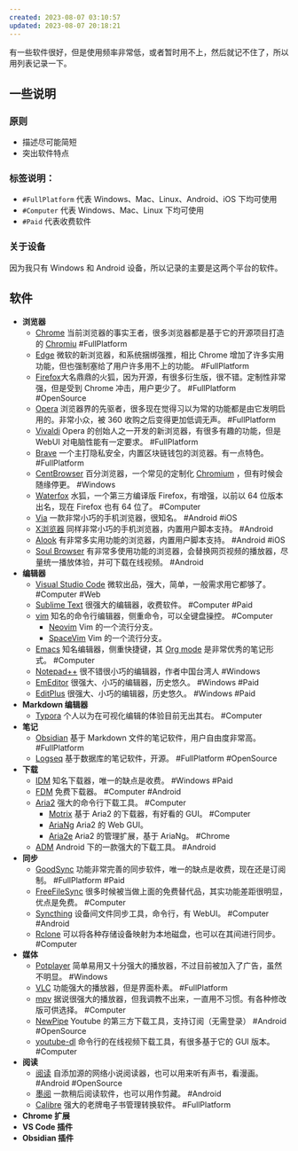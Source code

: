 ```yaml
---
created: 2023-08-07 03:10:57
updated: 2023-08-07 20:18:21
---
```


有一些软件很好，但是使用频率非常低，或者暂时用不上，然后就记不住了，所以用列表记录一下。

## 一些说明

### 原则

- 描述尽可能简短
- 突出软件特点

### 标签说明：

- `#FullPlatform` 代表 Windows、Mac、Linux、Android、iOS 下均可使用
- `#Computer` 代表 Windows、Mac、Linux 下均可使用
- `#Paid` 代表收费软件

### 关于设备

因为我只有 Windows 和 Android 设备，所以记录的主要是这两个平台的软件。

## 软件

- **浏览器**
  - [Chrome](https://www.google.com/chrome/) 当前浏览器的事实王者，很多浏览器都是基于它的开源项目打造的 [Chromiu](https://www.chromium.org/getting-involved/download-chromium/) #FullPlatform
  - [Edge](https://www.microsoft.com/edge) 微软的新浏览器，和系统捆绑强推，相比 Chrome 增加了许多实用功能，但也强制塞给了用户许多用不上的功能。 #FullPlatform
  - [Firefox](https://www.mozilla.org/firefox/)大名鼎鼎的火狐，因为开源，有很多衍生版，很不错。定制性非常强，但是受到 Chrome 冲击，用户更少了。 #FullPlatform #OpenSource
  - [Opera](https://www.opera.com/) 浏览器界的先驱者，很多现在觉得习以为常的功能都是由它发明启用的。非常小众，被 360 收购之后变得更加低调无声。 #FullPlatform
  - [Vivaldi](https://vivaldi.com/) Opera 的创始人之一开发的新浏览器，有很多有趣的功能，但是 WebUI 对电脑性能有一定要求。 #FullPlatform
  - [Brave](https://brave.com/) 一个主打隐私安全，内置区块链钱包的浏览器。有一点特色。 #FullPlatform
  - [CentBrowser](http://www.centbrowser.com/) 百分浏览器，一个常见的定制化 [Chromium](http://www.centbrowser.com/) ，但有时候会随缘停更。 #Windows
  - [Waterfox](https://www.waterfox.net/) 水狐，一个第三方编译版 Firefox，有增强，以前以 64 位版本出名，现在 Firefox 也有 64 位了。 #Computer
  - [Via](https://viayoo.com/) 一款非常小巧的手机浏览器，很知名。 #Android #iOS
  - [X浏览器](https://www.xbext.com/) 同样非常小巧的手机浏览器，内置用户脚本支持。 #Android
  - [Alook](https://www.alookweb.com/) 有非常多实用功能的浏览器，内置用户脚本支持。 #Android #iOS
  - [Soul Browser](https://play.google.com/store/apps/details?id=com.mycompany.app.soulbrowser) 有非常多使用功能的浏览器，会替换网页视频的播放器，尽量统一播放体验，并可下载在线视频。 #Android
- **编辑器**
  - [Visual Studio Code](https://code.visualstudio.com/) 微软出品，强大，简单，一般需求用它都够了。 #Computer #Web
  - [Sublime Text](https://www.sublimetext.com/3) 很强大的编辑器，收费软件。 #Computer #Paid
  - [vim](https://www.vim.org/) 知名的命令行编辑器，侧重命令，可以全键盘操控。 #Computer 
    - [Neovim](https://neovim.io/) Vim 的一个流行分支。
    - [SpaceVim](https://spacevim.org/) Vim 的一个流行分支。
  - [Emacs](https://www.gnu.org/software/emacs/) 知名编辑器，侧重快捷键，其 [Org mode](https://orgmode.org/) 是非常优秀的笔记形式。 #Computer 
  - [Notepad++](https://notepad-plus-plus.org/) 很不错很小巧的编辑器，作者中国台湾人 #Windows 
  - [EmEditor](https://www.emeditor.com/) 很强大、小巧的编辑器，历史悠久。 #Windows #Paid
  - [EditPlus](https://www.editplus.com/) 很强大、小巧的编辑器，历史悠久。 #Windows #Paid
- **Markdown 编辑器**
  - [Typora](https://typora.io/) 个人以为在可视化编辑的体验目前无出其右。 #Computer
- **笔记**
  - [Obsidian](https://obsidian.md/) 基于 Markdown 文件的笔记软件，用户自由度非常高。 #FullPlatform
  - [Logseq](https://logseq.com/) 基于数据库的笔记软件，开源。 #FullPlatform #OpenSource
- **下载**
  - [IDM](https://www.internetdownloadmanager.com/) 知名下载器，唯一的缺点是收费。 #Windows #Paid 
  - [FDM](https://www.freedownloadmanager.org/) 免费下载器。 #Computer #Android
  - [Aria2](https://aria2.github.io/) 强大的命令行下载工具。 #Computer
    - [Motrix](https://motrix.app/) 基于 Aria2 的下载器，有好看的 GUI。 #Computer
    - [AriaNg](https://github.com/mayswind/AriaNg) Aria2 的 Web GUI。
    - [Aria2e](https://www.aria2e.com/) Aria2 的管理扩展，基于 AriaNg。 #Chrome
  - [ADM](https://advancedapp.kz/)  Android 下的一款强大的下载工具。 #Android
- **同步**
  - [GoodSync](https://www.goodsync.com/) 功能非常完善的同步软件，唯一的缺点是收费，现在还是订阅制。 #FullPlatform #Paid 
  - [FreeFileSync](https://freefilesync.org/) 很多时候被当做上面的免费替代品，其实功能差距很明显，优点是免费。 #Computer 
  - [Syncthing](https://syncthing.net/) 设备间文件同步工具，命令行，有 WebUI。 #Computer #Android
  - [Rclone](https://rclone.org/) 可以将各种存储设备映射为本地磁盘，也可以在其间进行同步。 #Computer
- **媒体**
  - [Potplayer](https://potplayer.tv/) 简单易用又十分强大的播放器，不过目前被加入了广告，虽然不明显。 #Windows 
  - [VLC](https://www.videolan.org/vlc/) 功能强大的播放器，但是界面朴素。 #FullPlatform
  - [mpv](https://mpv.io/) 据说很强大的播放器，但我调教不出来，一直用不习惯。有各种修改版可供选择。 #Computer 
  - [NewPipe](https://newpipe.net/) Youtube  的第三方下载工具，支持订阅（无需登录） #Android #OpenSource
  - [youtube-dl](https://github.com/ytdl-org/youtube-dl) 命令行的在线视频下载工具，有很多基于它的 GUI 版本。 #Computer
- **阅读**
  - [阅读](https://gedoor.github.io/) 自添加源的网络小说阅读器，也可以用来听有声书，看漫画。 #Android #OpenSource
  - [墨阅](https://www.coolapk.com/apk/com.mxc.offline_all) 一款稍后阅读软件，也可以用作剪藏。 #Android 
  - [Calibre](http://calibre-ebook.com/) 强大的老牌电子书管理转换软件。 #FullPlatform
- **Chrome 扩展**
- **VS Code 插件**
- **Obsidian 插件**